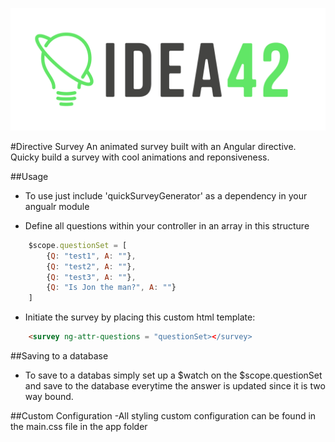 ![alt text](https://github.com/idea42co/images/blob/master/FullLogo-Colored-2000x779.jpg "Logo Title Text 1")

#Directive Survey
An animated survey built with an Angular directive. Quicky build a survey with cool animations and reponsiveness.

##Usage
- To use just include 'quickSurveyGenerator' as a dependency in your angualr module

- Define all questions within your controller in an array in this structure
```javascript
    $scope.questionSet = [
        {Q: "test1", A: ""},
        {Q: "test2", A: ""},
        {Q: "test3", A: ""},
        {Q: "Is Jon the man?", A: ""}
    ]
```

- Initiate the survey by placing this custom html template:
```html
    <survey ng-attr-questions = "questionSet></survey>
```



##Saving to a database
- To save to a databas simply set up a $watch on the $scope.questionSet and save to the database 
everytime the answer is updated since it is two way bound.


##Custom Configuration
-All styling custom configuration can be found in the main.css file in the app folder

